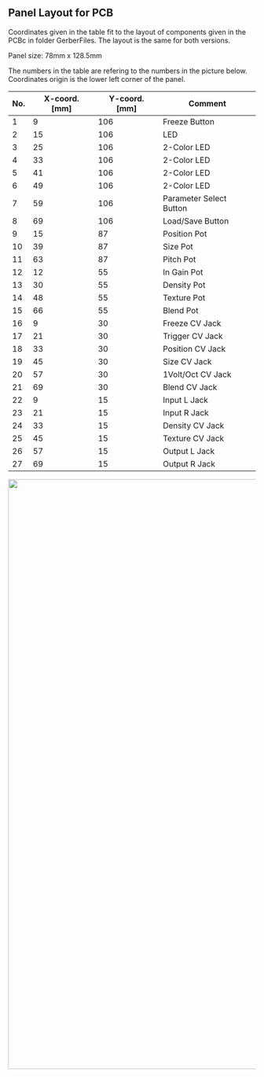## Panel Layout for PCB

Coordinates given in the table fit to the layout of components given in the PCBc in folder GerberFiles.
The layout is the same for both versions.

Panel size: 78mm x 128.5mm

The numbers in the table are refering to the numbers in the picture below.
Coordinates origin is the lower left corner of the panel.


| No. | X-coord. [mm] | Y-coord. [mm] | Comment |
| --- | --- | --- | --- |
| 1 | 9 | 106 | Freeze Button |
| 2 | 15 | 106 | LED |
| 3 | 25 | 106 | 2-Color LED |
| 4 | 33 | 106 | 2-Color LED |
| 5 | 41 | 106 | 2-Color LED |
| 6 | 49 | 106 | 2-Color LED |
| 7 | 59 | 106 | Parameter Select Button |
| 8 | 69 | 106 | Load/Save Button |
| 9 | 15 | 87 | Position Pot |
| 10 | 39| 87 | Size Pot |
| 11 | 63 | 87 | Pitch Pot |
| 12 | 12 | 55 | In Gain Pot |
| 13 | 30 | 55 | Density Pot|
| 14 | 48 | 55 | Texture Pot |
| 15 | 66 | 55 | Blend Pot |
| 16 | 9 | 30 | Freeze CV Jack |
| 17 | 21 | 30 | Trigger CV Jack |
| 18 | 33 | 30 | Position CV Jack |
| 19 | 45 | 30 | Size CV Jack |
| 20 | 57 | 30 | 1Volt/Oct CV Jack |
| 21 | 69 | 30 | Blend CV Jack |
| 22 | 9 | 15 | Input L Jack |
| 23 | 21 | 15 | Input R Jack |
| 24 | 33 | 15 | Density CV Jack |
| 25 | 45 | 15 | Texture CV Jack |
| 26 | 57 | 15 | Output L Jack |
| 27 | 69 | 15 | Output R Jack |

<img height="1200" src="https://github.com/TOILmodular/Clouds/assets/97026614/3e923c8e-18e0-4735-b61d-cac4b0cef934">

